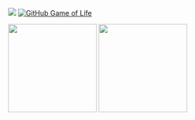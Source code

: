 ![](https://komarev.com/ghpvc/?username=Jord4563&color=brightgreen)
[![GitHub Game of Life](https://github4life.herokuapp.com/Jord4563.gif)](https://github4life.herokuapp.com/Jord4563)
<p>
  <img height="180em" src="https://github-readme-stats.vercel.app/api?username=Jord4563" />
  <img height="180em" src="https://github-readme-stats-eight-theta.vercel.app/api/top-langs/?username=Jord4563&layout=compact&exclude_lang=ruby" />
</p>
